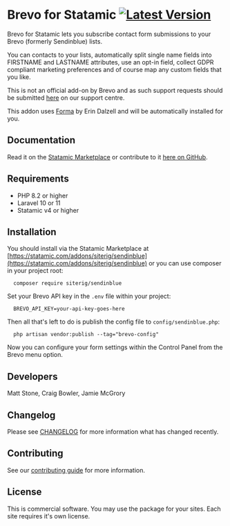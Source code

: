# Brevo for Statamic [![Latest Version](https://img.shields.io/github/release/siterig/statamic-sendinblue.svg?style=flat-square)](https://github.com/siterig/statamic-sendinblue/releases)

Brevo for Statamic lets you subscribe contact form submissions to your Brevo (formerly Sendinblue) lists.

You can contacts to your lists, automatically split single name fields into FIRSTNAME and LASTNAME attributes, use an opt-in field, collect GDPR compliant marketing preferences and of course map any custom fields that you like.

This is not an official add-on by Brevo and as such support requests should be submitted [here](https://rockandscissor.atlassian.net/servicedesk/customer/portal/2) on our support centre.

This addon uses [Forma](https://statamic.com/addons/silentz/forma) by Erin Dalzell and will be automatically installed for you.


## Documentation

Read it on the [Statamic Marketplace](https://statamic.com/addons/siterig/sendinblue/docs) or contribute to it [here on GitHub](DOCUMENTATION.md).


## Requirements

* PHP 8.2 or higher
* Laravel 10 or 11
* Statamic v4 or higher


## Installation

You should install via the Statamic Marketplace at [https://statamic.com/addons/siterig/sendinblue](https://statamic.com/addons/siterig/sendinblue) or you can use composer in your project root:

```
  composer require siterig/sendinblue
```

Set your Brevo API key in the `.env` file within your project:

```
  BREVO_API_KEY=your-api-key-goes-here
```

Then all that's left to do is publish the config file to `config/sendinblue.php`:

```
  php artisan vendor:publish --tag="brevo-config"
```

Now you can configure your form settings within the Control Panel from the Brevo menu option.


## Developers

Matt Stone, Craig Bowler, Jamie McGrory


## Changelog

Please see [CHANGELOG](CHANGELOG.md) for more information what has changed recently.


## Contributing

See our [contributing guide](CONTRIBUTING.md) for more information.


## License

This is commercial software. You may use the package for your sites. Each site requires it's own license.
